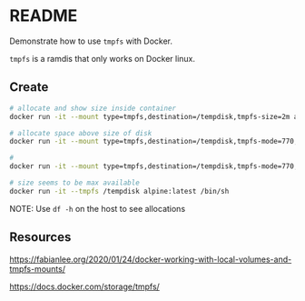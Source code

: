 # README

Demonstrate how to use `tmpfs` with Docker.  

`tmpfs` is a ramdis that only works on Docker linux.     

## Create

```sh
# allocate and show size inside container
docker run -it --mount type=tmpfs,destination=/tempdisk,tmpfs-size=2m alpine:latest /bin/df -h /tempdisk
```

```sh
# allocate space above size of disk
docker run -it --mount type=tmpfs,destination=/tempdisk,tmpfs-mode=770,tmpfs-size=4m alpine:latest /usr/bin/fallocate -l 5M /tempdisk/my.test
```

```sh
# 
docker run -it --mount type=tmpfs,destination=/tempdisk,tmpfs-mode=770,tmpfs-size=4m alpine:latest /bin/sh
```

```sh
# size seems to be max available
docker run -it --tmpfs /tempdisk alpine:latest /bin/sh
```

NOTE: Use `df -h` on the host to see allocations 
## Resources

https://fabianlee.org/2020/01/24/docker-working-with-local-volumes-and-tmpfs-mounts/

https://docs.docker.com/storage/tmpfs/
